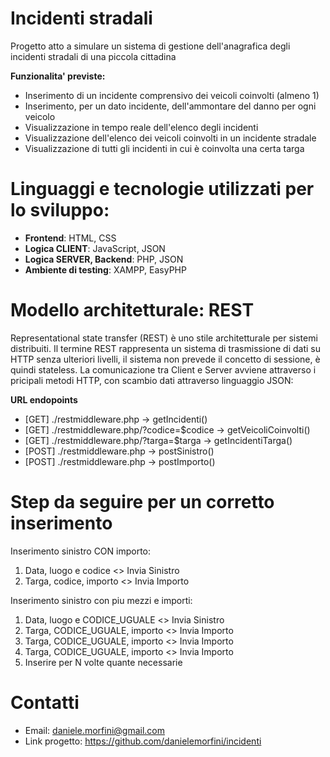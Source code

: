 # Incidenti stradali #
Progetto atto a simulare un sistema di gestione dell'anagrafica degli incidenti stradali di una piccola cittadina

**Funzionalita' previste:**
  - Inserimento di un incidente comprensivo dei veicoli coinvolti (almeno 1)
  - Inserimento, per un dato incidente, dell'ammontare del danno per ogni veicolo
  - Visualizzazione in tempo reale dell'elenco degli incidenti
  - Visualizzazione dell'elenco dei veicoli coinvolti in un incidente stradale
  - Visualizzazione di tutti gli incidenti in cui è coinvolta una certa targa

# Linguaggi e tecnologie utilizzati per lo sviluppo: #
  - **Frontend**: HTML, CSS
  - **Logica CLIENT**: JavaScript, JSON
  - **Logica SERVER, Backend**: PHP, JSON
  - **Ambiente di testing**: XAMPP, EasyPHP

# Modello architetturale: REST #
Representational state transfer (REST) è uno stile architetturale per sistemi distribuiti.
Il termine REST rappresenta un sistema di trasmissione di dati su HTTP senza ulteriori livelli, 
il sistema non prevede il concetto di sessione, è quindi stateless.
La comunicazione tra Client e Server avviene attraverso i pricipali metodi HTTP, con scambio dati attraverso linguaggio JSON:

**URL endopoints**
  - [GET] ./restmiddleware.php -> getIncidenti()
  - [GET] ./restmiddleware.php/?codice=$codice -> getVeicoliCoinvolti() 
  - [GET] ./restmiddleware.php/?targa=$targa -> getIncidentiTarga()
  - [POST] ./restmiddleware.php -> postSinistro()
  - [POST] ./restmiddleware.php -> postImporto()


# Step da seguire per un corretto inserimento #
Inserimento sinistro CON importo:
1. Data, luogo e codice     <> Invia Sinistro
2. Targa, codice, importo   <> Invia Importo

Inserimento sinistro con piu mezzi e importi:
1. Data, luogo e CODICE_UGUALE     <> Invia Sinistro
2. Targa, CODICE_UGUALE, importo   <> Invia Importo
3. Targa, CODICE_UGUALE, importo   <> Invia Importo
4. Targa, CODICE_UGUALE, importo   <> Invia Importo
5. Inserire per N volte quante necessarie

# Contatti #
 - Email: daniele.morfini@gmail.com
 - Link progetto: https://github.com/danielemorfini/incidenti
